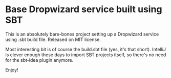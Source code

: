 # Base Dropwizard service built using SBT

This is an absolutely bare-bones project setting up a Dropwizard service using .sbt build file. Released on MIT license.

Most interesting bit is of course the build.sbt file (yes, it's that short). IntelliJ is clever enough these days to import SBT projects itself, so there's no need for the sbt-idea plugin anymore.

Enjoy!

